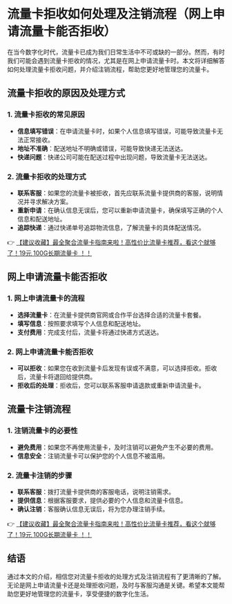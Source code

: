 # 流量卡拒收如何处理及注销流程（网上申请流量卡能否拒收）

在当今数字化时代，流量卡已成为我们日常生活中不可或缺的一部分。然而，有时我们可能会遇到流量卡拒收的情况，尤其是在网上申请流量卡时。本文将详细解答如何处理流量卡拒收问题，并介绍注销流程，帮助您更好地管理您的流量卡。

## 流量卡拒收的原因及处理方式

### 1. 流量卡拒收的常见原因
- **信息填写错误**：在申请流量卡时，如果个人信息填写错误，可能导致流量卡无法正常接收。
- **地址不准确**：配送地址不明确或错误，可能导致快递无法送达。
- **快递问题**：快递公司可能在配送过程中出现问题，导致流量卡无法送达。

### 2. 流量卡拒收的处理方式
- **联系客服**：如果您的流量卡被拒收，首先应联系流量卡提供商的客服，说明情况并寻求解决方案。
- **重新申请**：在确认信息无误后，您可以重新申请流量卡，确保填写正确的个人信息和配送地址。
- **追踪快递**：通过快递单号追踪物流信息，了解流量卡的具体配送情况。

👉 [【建议收藏】最全聚合流量卡指南来啦！高性价比流量卡推荐，看这个就够了！19元 100G长期流量卡 ！！](https://bit.ly/Liuliangka)

## 网上申请流量卡能否拒收

### 1. 网上申请流量卡的流程
- **选择流量卡**：在流量卡提供商官网或合作平台选择合适的流量卡套餐。
- **填写信息**：按照要求填写个人信息和配送地址。
- **支付费用**：完成支付后，流量卡将通过快递方式送达。

### 2. 网上申请流量卡能否拒收
- **可以拒收**：如果您在收到流量卡后发现有误或不满意，可以选择拒收。拒收后，流量卡将退回给提供商。
- **拒收后的处理**：拒收后，您可以联系客服申请退款或重新申请流量卡。

## 流量卡注销流程

### 1. 注销流量卡的必要性
- **避免费用**：如果您不再使用流量卡，及时注销可以避免产生不必要的费用。
- **信息安全**：注销流量卡可以保护您的个人信息不被滥用。

### 2. 流量卡注销的步骤
- **联系客服**：拨打流量卡提供商的客服电话，说明注销需求。
- **提供信息**：根据客服要求，提供必要的个人信息和流量卡信息。
- **确认注销**：客服确认信息无误后，将为您办理注销手续。

👉 [【建议收藏】最全聚合流量卡指南来啦！高性价比流量卡推荐，看这个就够了！19元 100G长期流量卡 ！！](https://bit.ly/Liuliangka)

## 结语

通过本文的介绍，相信您对流量卡拒收的处理方式及注销流程有了更清晰的了解。无论是网上申请流量卡还是处理拒收问题，及时与客服沟通是关键。希望本文能帮助您更好地管理您的流量卡，享受便捷的数字化生活。